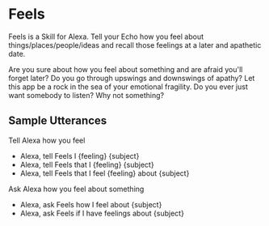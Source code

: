 # Feels
Feels is a Skill for Alexa. Tell your Echo how you feel about things/places/people/ideas and recall those feelings at a later and apathetic date.

Are you sure about how you feel about something and are afraid you'll forget later? Do you go through upswings and downswings of apathy? Let this app be a rock in the sea of your emotional fragility. Do you ever just want somebody to listen? Why not something?

## Sample Utterances
Tell Alexa how you feel
- Alexa, tell Feels I {feeling} {subject}
- Alexa, tell Feels that I {feeling} {subject}
- Alexa, tell Feels that I feel {feeling} about {subject}

Ask Alexa how you feel about something
- Alexa, ask Feels how I feel about {subject}
- Alexa, ask Feels if I have feelings about {subject}